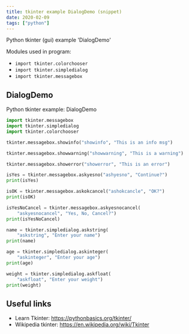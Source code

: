 ```yaml
---
title: tkinter example DialogDemo (snippet)
date: 2020-02-09
tags: ["python"]
---
```

Python tkinter (gui) example 'DialogDemo'


Modules used in program: 
* `import tkinter.colorchooser`
* `import tkinter.simpledialog`
* `import tkinter.messagebox`

## DialogDemo

Python tkinter example: DialogDemo

```python
import tkinter.messagebox
import tkinter.simpledialog
import tkinter.colorchooser

tkinter.messagebox.showinfo("showinfo", "This is an info msg")

tkinter.messagebox.showwarning("showwarning", "This is a warning")

tkinter.messagebox.showerror("showerror", "This is an error")

isYes = tkinter.messagebox.askyesno("ashyesno", "Continue?")
print(isYes)

isOK = tkinter.messagebox.askokcancel("ashokcancle", "OK?")
print(isOK)

isYesNoCancel = tkinter.messagebox.askyesnocancel(
    "askyesnocancel", "Yes, No, Cancel?") 
print(isYesNoCancel)

name = tkinter.simpledialog.askstring(
    "askstring", "Enter your name")
print(name)

age = tkinter.simpledialog.askinteger(
    "askinteger", "Enter your age")
print(age)

weight = tkinter.simpledialog.askfloat(
    "askfloat", "Enter your weight")
print(weight)


```

## Useful links

- Learn Tkinter: https://pythonbasics.org/tkinter/
- Wikipedia tkinter: https://en.wikipedia.org/wiki/Tkinter
